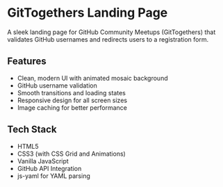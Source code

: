 # GitTogethers Landing Page

A sleek landing page for GitHub Community Meetups (GitTogethers) that validates GitHub usernames and redirects users to a registration form.

## Features

- Clean, modern UI with animated mosaic background
- GitHub username validation
- Smooth transitions and loading states
- Responsive design for all screen sizes
- Image caching for better performance

## Tech Stack

- HTML5
- CSS3 (with CSS Grid and Animations)
- Vanilla JavaScript
- GitHub API Integration
- js-yaml for YAML parsing
